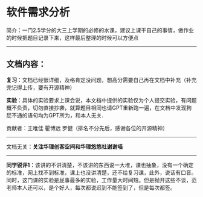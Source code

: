 # 软件需求分析

简介：一门2.5学分的大三上学期的必修的水课，建议上课干自己的事情，做作业的时候把题目记录下来，这样最后整理的时候可以方便点

---

## 文档内容：

**复习**：文档已经很详细，及格肯定没问题，想高分需要自己再在文档中补充（补充完记得上传，要有开源精神）

**实验**：具体的实验要求上课会说，本文档中提供的实验仅为个人提交实验，有问题概不负责，切勿直接抄袭，就算题目相同也请GPT重新跑一遍，在文档中发现狗屁不通的语句均为GPT所为，和本人无关.

贡献者：王唯佳 瞿博远 罗健（排名不分先后，感谢各位的开源精神）

---

文档无关：**关注华理创客空间和华理悠悠社谢谢喵**

---

**同学锐评1**：该讲的不讲清楚，不该讲的东西说一大堆，课也抽象，没有一个确定的标准，网上找不到标准，课上也没讲清楚，还不给复习课，此外，说话有口音。同时，这门课的实验是屁事最多的实验，工作量大时间短。但是抛开这些不谈，范老师本人还可以，是个好人，每次都说迟到不能签到了，但是每次都签。



​		
